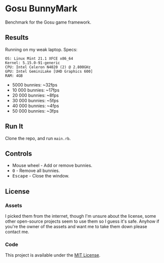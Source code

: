 # Gosu BunnyMark

Benchmark for the Gosu game framework.

## Results

Running on my weak laptop.
Specs: 

```console
OS: Linux Mint 21.1 XFCE x86_64
Kernel: 5.15.0-91-generic
CPU: Intel Celeron N4020 (2) @ 2.800GHz
GPU: Intel GeminiLake [UHD Graphics 600]
RAM: 4GB
```

- 5000 bunnies: ~32fps
- 10 000 bunnies: ~17fps
- 20 000 bunnies: ~8fps
- 30 000 bunnies: ~5fps
- 40 000 bunnies: ~4fps
- 50 000 bunnies: ~3fps

## Run It

Clone the repo, and run `main.rb`.

## Controls

- Mouse wheel - Add or remove bunnies. 
- <kbd>0</kbd> - Remove all bunnies.
- <kbd>Escape</kbd> - Close the window.

## License

### Assets

I picked them from the internet, though I'm unsure about the license, some other
open-source projects seem to use them so I guess it's safe. Anyhow if you're the 
owner of the assets and want me to take them down please contact me.

### Code

This project is available under the [MIT License](/LICENSE).